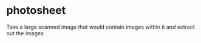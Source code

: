 # photosheet
Take a large scanned image that would contain images within it and extract out the images
